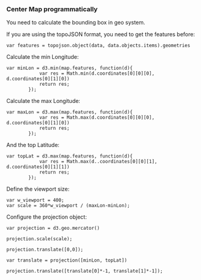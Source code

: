 ### Center Map programmatically

You need to calculate the bounding box in geo system.

If you are using the topoJSON format, you need to get the features before:

	var features = topojson.object(data, data.objects.items).geometries

Calculate the min Longitude:

	var minLon = d3.min(map.features, function(d){
				var res = Math.min(d.coordinates[0][0][0], d.coordinates[0][1][0])
				return res;
			});

Calculate the max Longitude:

	var maxLon = d3.max(map.features, function(d){
				var res = Math.max(d.coordinates[0][0][0], d.coordinates[0][1][0])
				return res;
			});

And the top Latitude:

	var topLat = d3.max(map.features, function(d){
				var res = Math.max(d..coordinates[0][0][1], d.coordinates[0][1][1])
				return res;
			});

Define the viewport size:

	var w_viewport = 400;
	var scale = 360*w_viewport / (maxLon-minLon);

Configure the projection object:

	var projection = d3.geo.mercator()

	projection.scale(scale);

	projection.translate([0,0]);

	var translate = projection([minLon, topLat])

	projection.translate([translate[0]*-1, translate[1]*-1]);
